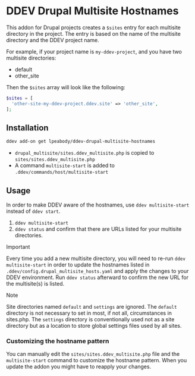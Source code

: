 # DDEV Drupal Multisite Hostnames

This addon for Drupal projects creates a `$sites` entry for each multisite
directory in the project. The entry is based on the name of the multisite
directory and the DDEV project name.

For example, if your project name is `my-ddev-project`, and you have two
multisite directories:

- default
- other_site

Then the `$sites` array will look like the following:

```php
$sites = [
  'other-site-my-ddev-project.ddev.site' => 'other_site',
];
```

## Installation

```bash
ddev add-on get lpeabody/ddev-drupal-multisite-hostnames
```

- `drupal_multisite/sites.ddev_multisite.php` is copied to `sites/sites.ddev_multisite.php`
- A command `multisite-start` is added to `.ddev/commands/host/multisite-start`

## Usage

In order to make DDEV aware of the hostnames, use `ddev multisite-start` instead
of `ddev start`.

1. `ddev multisite-start`
2. `ddev status` and confirm that there are URLs listed for your multisite
   directories.

> [!IMPORTANT]
> Every time you add a new multisite directory, you will need to re-run
> `ddev multisite-start` in order to update the hostnames listed in
> `.ddev/config.drupal_multisite_hosts.yaml` and apply the changes to your
> DDEV environment. Run `ddev status` afterward to confirm the new URL
> for the multisite(s) is listed.

> [!NOTE]
> Site directories named `default` and `settings` are ignored.
> The `default` directory is not necessary to set in most, if not all,
> circumstances in sites.php. The `settings` directory is conventionally used
> not as a site directory but as a location to store global settings files used
> by all sites.


### Customizing the hostname pattern

You can manually edit the `sites/sites.ddev_multisite.php` file and the
`multisite-start` command to customize the hostname pattern. When you update
the addon you might have to reapply your changes.
